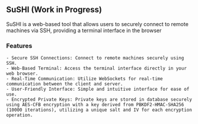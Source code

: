 ## SuSHI (Work in Progress)

SuSHI is a web-based tool that allows users to securely connect to remote machines via SSH, providing a terminal interface in the browser

### Features
    - Secure SSH Connections: Connect to remote machines securely using SSH.
    - Web-Based Terminal: Access the terminal interface directly in your web browser.
    - Real-Time Communication: Utilize WebSockets for real-time communication between the client and server.
    - User-Friendly Interface: Simple and intuitive interface for ease of use.
    - Encrypted Private Keys: Private keys are stored in database securely using AES-CFB encryption with a key derived from PBKDF2-HMAC-SHA256 (10000 iterations), utilizing a unique salt and IV for each encryption operation.
